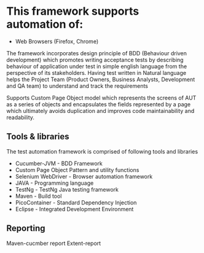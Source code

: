 This framework supports automation of: 
=====================================
* Web Browsers (Firefox, Chrome)

The framework incorporates design principle of BDD (Behaviour driven development) which promotes  writing acceptance tests by describing behaviour of application under test in simple english language from  the perspective of its stakeholders. 
Having test written in Natural language helps the Project Team 
(Product Owners, Business Analysts, Development and QA team) to understand and track the requirements 

Supports Custom Page Object model which represents the screens of AUT as a series of objects and 
encapsulates the fields represented by a page which ultimately avoids duplication and improves code maintainability and readability. 

Tools & libraries
-----------------
The test automation framework is comprised of following tools and libraries  
* Cucumber-JVM - BDD Framework  
* Custom Page Object Pattern and utility functions  
* Selenium WebDriver - Browser automation framework
* JAVA - Programming language  
* TestNg - TestNg Java testing framework  
* Maven - Build tool  
* PicoContainer - Standard Dependency Injection
* Eclipse - Integrated Development Environment

Reporting
------------------
Maven-cucmber report
Extent-report
